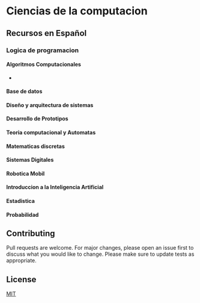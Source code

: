 # Ciencias de la computacion

## Recursos en Español

### Logica de programacion

#### Algoritmos Computacionales
* []()

#### Base de datos

#### Diseño y arquitectura de sistemas

#### Desarrollo de Prototipos

#### Teoria computacional y Automatas

#### Matematicas discretas

#### Sistemas Digitales

#### Robotica Mobil

#### Introduccion a la Inteligencia Artificial

#### Estadistica 

#### Probabilidad


## Contributing 

Pull requests are welcome. For major changes, please open an issue first to discuss what you would like to change.
Please make sure to update tests as appropriate.

## License
[MIT](https://choosealicense.com/licenses/mit/)
